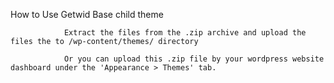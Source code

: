How to Use Getwid Base child theme

				Extract the files from the .zip archive and upload the files the to /wp-content/themes/ directory

				Or you can upload this .zip file by your wordpress website dashboard under the 'Appearance > Themes' tab.
